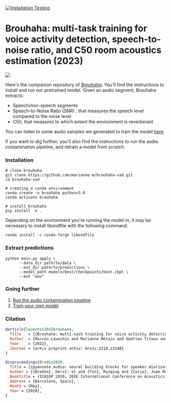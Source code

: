 [![Installation Testing](https://github.com/marianne-m/brouhaha-vad/actions/workflows/setup.yml/badge.svg)](https://github.com/marianne-m/brouhaha-vad/actions/workflows/setup.yml)

# Brouhaha: multi-task training for voice activity detection, speech-to-noise ratio, and C50 room acoustics estimation (2023)

![](doc/brouhaha.png)

Here's the companion repository of [*Brouhaha*](https://arxiv.org/abs/2210.13248). 
You'll find the instructions to install and run our pretrained model. Given an audio segment, Brouhaha extracts:
- Speech/non-speech segments
- Speech-to-Noise Ratio (SNR) , that measures the speech level compared to the noise level
- C50, that measures to which extent the environment is reverberant

You can listen to some audio samples we generated to train the model [here](https://marvinlvn.github.io/projects/1_project/).

If you want to dig further, you'll also find the instructions to run the audio contamination pipeline, and retrain a model from scratch.

### Installation

```
# clone brouhaha
git clone https://github.com/marianne-m/brouhaha-vad.git
cd brouhaha-vad

# creating a conda environment
conda create -n brouhaha python=3.8
conda activate brouhaha

# install brouhaha
pip install -e .
```

Depending on the environment you're running the model in, it may be necessary to install libsndfile with the following command:
```
conda install -c conda-forge libsndfile
```

### Extract predictions

```
python main.py apply \
      --data_dir path/to/data \
      --out_dir path/to/predictions \
      --model_path models/best/checkpoints/best.ckpt \
      --ext "wav"
```

### Going further

1) [Run the audio contamination pipeline](https://github.com/marianne-m/brouhaha-maker)
2) [Train your own model](./doc/training.md)

### Citation

```bibtex
@article{lavechin2022brouhaha,
  Title   = {{Brouhaha: multi-task training for voice activity detection, speech-to-noise ratio, and C50 room acoustics estimation}},
  Author  = {Marvin Lavechin and Marianne Métais and Hadrien Titeux and Alodie Boissonnet and Jade Copet and Morgane Rivière and Elika Bergelson and Alejandrina Cristia and Emmanuel Dupoux and Hervé Bredin},
  Year    = {2022},
  Journal = {arXiv preprint arXiv: Arxiv-2210.13248}
}

@inproceedings{Bredin2020,
  Title = {{pyannote.audio: neural building blocks for speaker diarization}},
  Author = {{Bredin}, Herv{\'e} and {Yin}, Ruiqing and {Coria}, Juan Manuel and {Gelly}, Gregory and {Korshunov}, Pavel and {Lavechin}, Marvin and {Fustes}, Diego and {Titeux}, Hadrien and {Bouaziz}, Wassim and {Gill}, Marie-Philippe},
  Booktitle = {ICASSP 2020, IEEE International Conference on Acoustics, Speech, and Signal Processing},
  Address = {Barcelona, Spain},
  Month = {May},
  Year = {2020},
}
```
